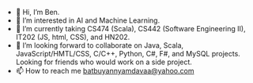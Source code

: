 - 👋 Hi, I’m Ben.
- 👀 I’m interested in AI and Machine Learning.
- 🌱 I’m currently taking CS474 (Scala), CS442 (Software Engineering II), IT202 (JS, html, CSS), and HN202.<!-- - learning Python and reading on Computer systems. Love to spend my time on learning new stuff. -->
- 💞️ I’m looking forward to collaborate on Java, Scala, JavaScript/HMTL/CSS, C/C++, Python, C#, F#, and MySQL projects. Looking for friends who would work on a side project.
- 📫 How to reach me batbuyannyamdavaa@yahoo.com

<!---
babu2110/babu2110 is a ✨ special ✨ repository because its `README.md` (this file) appears on your GitHub profile.
You can click the Preview link to take a look at your changes.
--->
